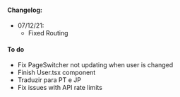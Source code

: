#### Changelog:
- 07/12/21: 
    - Fixed Routing

#### To do
- Fix PageSwitcher not updating when user is changed
- Finish User.tsx component
- Traduzir para PT e JP
- Fix issues with API rate limits
